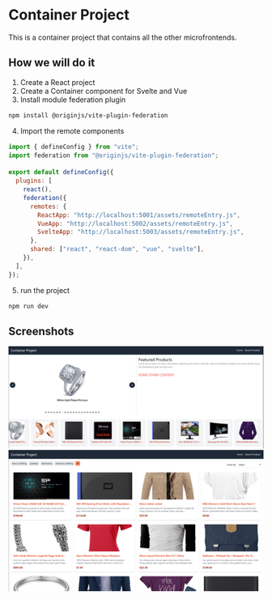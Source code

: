 # Container Project

This is a container project that contains all the other microfrontends.

## How we will do it

1. Create a React project
2. Create a Container component for Svelte and Vue
3. Install module federation plugin

```bash
npm install @originjs/vite-plugin-federation
```

4. Import the remote components

```javascript
import { defineConfig } from "vite";
import federation from "@originjs/vite-plugin-federation";

export default defineConfig({
  plugins: [
    react(),
    federation({
      remotes: {
        ReactApp: "http://localhost:5001/assets/remoteEntry.js",
        VueApp: "http://localhost:5002/assets/remoteEntry.js",
        SvelteApp: "http://localhost:5003/assets/remoteEntry.js",
      },
      shared: ["react", "react-dom", "vue", "svelte"],
    }),
  ],
});
```

5. run the project

```bash
npm run dev
```

## Screenshots

![Container](../screenshots/mainPage.png)
![Container](../screenshots/productGrid.png)
